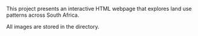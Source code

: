 This project presents an interactive HTML webpage that explores land use patterns across South Africa. 

All images are stored in the directory.

